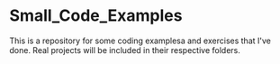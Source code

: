 # Small_Code_Examples

This is a repository for some coding examplesa and exercises that I've done.  Real projects will be included in their respective folders.
